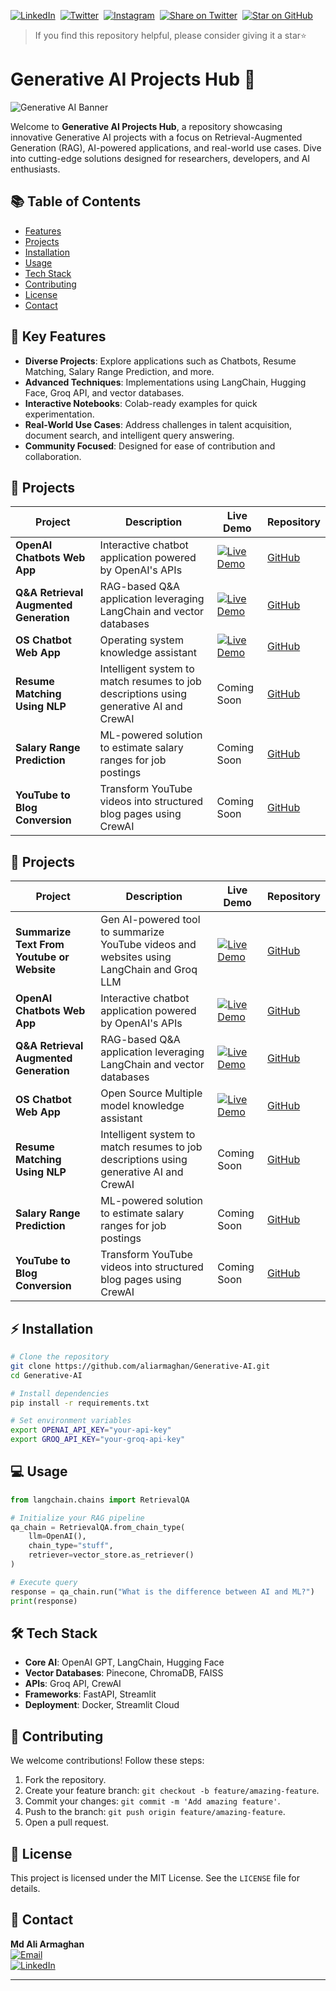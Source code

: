  [![LinkedIn](https://img.shields.io/badge/LinkedIn-Connect-blue)](https://www.linkedin.com/in/md-ali-armaghan/)&nbsp;
[![Twitter](https://img.shields.io/badge/X-Follow-black)](https://x.com/armaghan78)&nbsp;
[![Instagram](https://img.shields.io/badge/Instagram-Follow-E4405F)](https://www.instagram.com/be_armaghan?igsh=bjd2cDBtcW5mdTht)&nbsp;
[![Share on Twitter](https://img.shields.io/badge/Share-Twitter-1DA1F2)](https://twitter.com/intent/tweet?text=Explore%20Md%20Ali%20Armaghan%27s%20Generative%20AI%20projects%20%E2%9A%99%EF%B8%8F%20https://github.com/aliarmaghan/Generative-AI)&nbsp;
[![Star on GitHub](https://img.shields.io/github/stars/aliarmaghan/Generative-AI?style=social)](https://github.com/aliarmaghan/Generative-AI/stargazers)

>If you find this repository helpful, please consider giving it a star⭐️

# Generative AI Projects Hub 🚀
![Generative AI Banner](https://via.placeholder.com/1920x400.png?text=Generative+AI+Showcase) <!-- Add your banner URL -->

Welcome to **Generative AI Projects Hub**, a repository showcasing innovative Generative AI projects with a focus on Retrieval-Augmented Generation (RAG), AI-powered applications, and real-world use cases. Dive into cutting-edge solutions designed for researchers, developers, and AI enthusiasts.

## 📚 Table of Contents
- [Features](#-key-features)
- [Projects](#-projects)
- [Installation](#-installation)
- [Usage](#-usage)
- [Tech Stack](#-tech-stack)
- [Contributing](#-contributing)
- [License](#-license)
- [Contact](#-contact)

## 🚀 Key Features
- **Diverse Projects**: Explore applications such as Chatbots, Resume Matching, Salary Range Prediction, and more.
- **Advanced Techniques**: Implementations using LangChain, Hugging Face, Groq API, and vector databases.
- **Interactive Notebooks**: Colab-ready examples for quick experimentation.
- **Real-World Use Cases**: Address challenges in talent acquisition, document search, and intelligent query answering.
- **Community Focused**: Designed for ease of contribution and collaboration.

## 📂 Projects
| Project                          | Description                                                                                  | Live Demo                                                                                                   | Repository                                                                                                 |
|----------------------------------|----------------------------------------------------------------------------------------------|-------------------------------------------------------------------------------------------------------------|-------------------------------------------------------------------------------------------------------------|
| **OpenAI Chatbots Web App**     | Interactive chatbot application powered by OpenAI's APIs                                     | [![Live Demo](https://img.shields.io/badge/Demo-Live-brightgreen)](https://openai-chatbots.streamlit.app/)  | [GitHub](https://github.com/aliarmaghan/Generative-AI)                                                     |
| **Q&A Retrieval Augmented Generation** | RAG-based Q&A application leveraging LangChain and vector databases                          | [![Live Demo](https://img.shields.io/badge/Demo-Live-brightgreen)](https://q-a-rag.streamlit.app/)          | [GitHub](https://github.com/aliarmaghan/Generative-AI)                                                     |
| **OS Chatbot Web App**           | Operating system knowledge assistant                                                         | [![Live Demo](https://img.shields.io/badge/Demo-Live-brightgreen)](https://os-chatbot.streamlit.app/)       | [GitHub](https://github.com/aliarmaghan/Generative-AI)                                                     |
| **Resume Matching Using NLP**    | Intelligent system to match resumes to job descriptions using generative AI and CrewAI       | Coming Soon                                                                                                 | [GitHub](https://github.com/aliarmaghan/Generative-AI)                                                     |
| **Salary Range Prediction**      | ML-powered solution to estimate salary ranges for job postings                               | Coming Soon                                                                                                 | [GitHub](https://github.com/aliarmaghan/Generative-AI)                                                     |
| **YouTube to Blog Conversion**   | Transform YouTube videos into structured blog pages using CrewAI                             | Coming Soon                                                                                                 | [GitHub](https://github.com/aliarmaghan/Generative-AI)                                                     |


## 📂 Projects

| Project                          | Description                                                                                  | Live Demo                                                                                                   | Repository                                                                                                 |
|----------------------------------|----------------------------------------------------------------------------------------------|-------------------------------------------------------------------------------------------------------------|-------------------------------------------------------------------------------------------------------------|
| **Summarize Text From Youtube or Website** | Gen AI-powered tool to summarize YouTube videos and websites using LangChain and Groq LLM    | [![Live Demo](https://img.shields.io/badge/Demo-Live-brightgreen)](https://summarize-content.streamlit.app/) | [GitHub](https://github.com/aliarmaghan/Generative-AI/tree/main/summarize_text)                             |
| **OpenAI Chatbots Web App**      | Interactive chatbot application powered by OpenAI's APIs                                     | [![Live Demo](https://img.shields.io/badge/Demo-Live-brightgreen)](https://openai-chatbots.streamlit.app/)  | [GitHub](https://github.com/aliarmaghan/Generative-AI/tree/main/Chatbots/OpenAI_Chatbot)                                                     |
| **Q&A Retrieval Augmented Generation** | RAG-based Q&A application leveraging LangChain and vector databases                          | [![Live Demo](https://img.shields.io/badge/Demo-Live-brightgreen)](https://q-a-rag.streamlit.app/)          | [GitHub](https://github.com/aliarmaghan/Generative-AI/tree/main/Chatbots/RAG_Document_Q%26A)                                                     |
| **OS Chatbot Web App**           | Open Source Multiple model knowledge assistant                                                         | [![Live Demo](https://img.shields.io/badge/Demo-Live-brightgreen)](https://os-chatbot.streamlit.app/)       | [GitHub](https://github.com/aliarmaghan/Generative-AI/tree/main/Chatbots/Ollama_Chatbot)                                                     |
| **Resume Matching Using NLP**    | Intelligent system to match resumes to job descriptions using generative AI and CrewAI       | Coming Soon                                                                                                 | [GitHub](https://github.com/aliarmaghan/Generative-AI)                                                     |
| **Salary Range Prediction**      | ML-powered solution to estimate salary ranges for job postings                               | Coming Soon                                                                                                 | [GitHub](https://github.com/aliarmaghan/Generative-AI)                                                     |
| **YouTube to Blog Conversion**   | Transform YouTube videos into structured blog pages using CrewAI                             | Coming Soon                                                                                                 | [GitHub](https://github.com/aliarmaghan/Generative-AI)                                                     |


## ⚡ Installation
```bash
# Clone the repository
git clone https://github.com/aliarmaghan/Generative-AI.git
cd Generative-AI

# Install dependencies
pip install -r requirements.txt

# Set environment variables
export OPENAI_API_KEY="your-api-key"
export GROQ_API_KEY="your-groq-api-key"
```

## 💻 Usage
```python
from langchain.chains import RetrievalQA

# Initialize your RAG pipeline
qa_chain = RetrievalQA.from_chain_type(
    llm=OpenAI(),
    chain_type="stuff",
    retriever=vector_store.as_retriever()
)

# Execute query
response = qa_chain.run("What is the difference between AI and ML?")
print(response)
```

## 🛠️ Tech Stack
- **Core AI**: OpenAI GPT, LangChain, Hugging Face
- **Vector Databases**: Pinecone, ChromaDB, FAISS
- **APIs**: Groq API, CrewAI
- **Frameworks**: FastAPI, Streamlit
- **Deployment**: Docker, Streamlit Cloud

## 🤝 Contributing
We welcome contributions! Follow these steps:
1. Fork the repository.
2. Create your feature branch: `git checkout -b feature/amazing-feature`.
3. Commit your changes: `git commit -m 'Add amazing feature'`.
4. Push to the branch: `git push origin feature/amazing-feature`.
5. Open a pull request.

## 📄 License
This project is licensed under the MIT License. See the `LICENSE` file for details.

## 📧 Contact
**Md Ali Armaghan**  
[![Email](https://img.shields.io/badge/Email-aliarmaghan78@gmail.com-blue?logo=gmail)](mailto:aliarmaghan@example.com)  
[![LinkedIn](https://img.shields.io/badge/LinkedIn-Profile-blue?logo=linkedin)](https://www.linkedin.com/in/md-ali-armaghan/)

---


